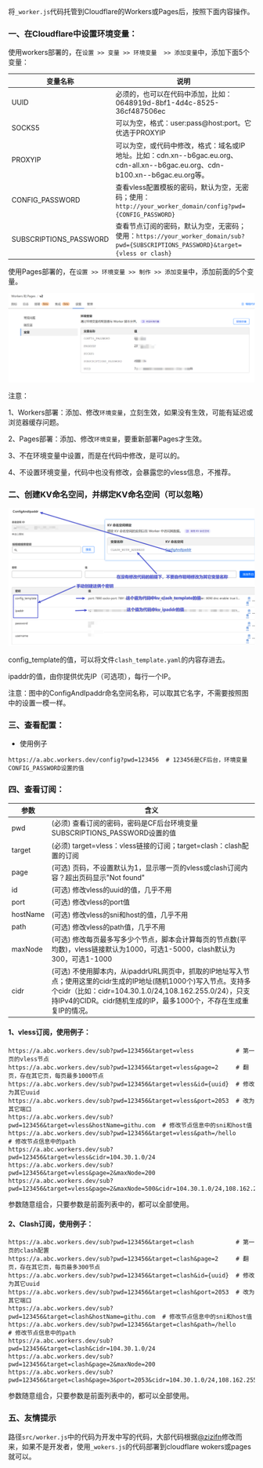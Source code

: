 将`_worker.js`代码托管到Cloudflare的Workers或Pages后，按照下面内容操作。

### 一、在Cloudflare中设置环境变量：

使用workers部署的，在`设置 >> 变量 >> 环境变量  >> 添加变量`中，添加下面5个变量：

| **变量名称**           | **说明**                                                     |
| ---------------------- | ------------------------------------------------------------ |
| UUID                   | 必须的，也可以在代码中添加，比如：0648919d-8bf1-4d4c-8525-36cf487506ec |
| SOCKS5                 | 可以为空，格式：user:pass@host:port。它优选于PROXYIP         |
| PROXYIP                | 可以为空，或代码中修改，格式：域名或IP地址。比如：cdn.xn--b6gac.eu.org、cdn-all.xn--b6gac.eu.org、cdn-b100.xn--b6gac.eu.org等。 |
| CONFIG_PASSWORD        | 查看vless配置模板的密码，默认为空，无密码；使用：`http://your_worker_domain/config?pwd={CONFIG_PASSWORD}` |
| SUBSCRIPTIONS_PASSWORD | 查看节点订阅的密码，默认为空，无密码；使用：`https://your_worker_domain/sub?pwd={SUBSCRIPTIONS_PASSWORD}&target={vless or clash}` |

使用Pages部署的，在`设置 >> 环境变量 >> 制作 >> 添加变量`中，添加前面的5个变量。

<img src="images\环境变量.png" />

注意：

1、Workers部署：添加、修改`环境变量`，立刻生效，如果没有生效，可能有延迟或浏览器缓存问题。

2、Pages部署：添加、修改`环境变量`，要重新部署Pages才生效。

3、不在环境变量中设置，而是在代码中修改，是可以的。

4、不设置环境变量，代码中也没有修改，会暴露您的vless信息，不推荐。

### 二、创建KV命名空间，并绑定KV命名空间（可以忽略）

<img src="images\KV密钥_config_template_and_ipaddr.png" />

config_template的值，可以将文件`clash_template.yaml`的内容存进去。

ipaddr的值，由你提供优先IP（可选项），每行一个IP。

注意：图中的ConfigAndIpaddr命名空间名称，可以取其它名字，不需要按照图中的设置一模一样。

### 三、查看配置：

- 使用例子

```
https://a.abc.workers.dev/config?pwd=123456  # 123456是CF后台，环境变量CONFIG_PASSWORD设置的值
```

### 四、查看订阅：

| 参数     | 含义                                                         |
| -------- | ------------------------------------------------------------ |
| pwd      | (必须) 查看订阅的密码，密码是CF后台环境变量SUBSCRIPTIONS_PASSWORD设置的值 |
| target   | (必须) target=vless：vless链接的订阅；target=clash：clash配置的订阅 |
| page     | (可选) 页码，不设置默认为1，显示哪一页的vless或clash订阅内容？超出页码显示"Not found" |
| id       | (可选) 修改vless的uuid的值，几乎不用                         |
| port     | (可选) 修改vless的port值                                     |
| hostName | (可选) 修改vless的sni和host的值，几乎不用                    |
| path     | (可选) 修改vless的path值，几乎不用                           |
| maxNode  | (可选) 修改每页最多写多少个节点，脚本会计算每页的节点数(平均数)，vless链接默认为1000，可选1-5000，clash默认为300，可选1-1000 |
| cidr     | (可选) 不使用脚本内，从ipaddrURL网页中，抓取的IP地址写入节点；使用这里的cidr生成的IP地址(随机1000个)写入节点。支持多个cidr（比如：cidr=104.30.1.0/24,108.162.255.0/24），只支持IPv4的CIDR。cidr随机生成的IP，最多1000个，不存在生成重复IP的情况。 |

#### 1、vless订阅，使用例子：

```
https://a.abc.workers.dev/sub?pwd=123456&target=vless			 # 第一页的vless节点
https://a.abc.workers.dev/sub?pwd=123456&target=vless&page=2	 # 翻页，存在其它页，每页最多1000节点
https://a.abc.workers.dev/sub?pwd=123456&target=vless&id={uuid}	 # 修改为其它uuid
https://a.abc.workers.dev/sub?pwd=123456&target=vless&port=2053  # 改为其它端口
https://a.abc.workers.dev/sub?pwd=123456&target=vless&hostName=githu.com  # 修改节点信息中的sni和host值
https://a.abc.workers.dev/sub?pwd=123456&target=vless&path=/hello		  # 修改节点信息中的path
https://a.abc.workers.dev/sub?pwd=123456&target=vless&cidr=104.30.1.0/24
https://a.abc.workers.dev/sub?pwd=123456&target=vless&page=2&maxNode=200
https://a.abc.workers.dev/sub?pwd=123456&target=vless&page=2&maxNode=500&cidr=104.30.1.0/24,108.162.255.0/24
```

参数随意组合，只要参数是前面列表中的，都可以全部使用。

#### 2、Clash订阅，使用例子：

```
https://a.abc.workers.dev/sub?pwd=123456&target=clash			 # 第一页的clash配置
https://a.abc.workers.dev/sub?pwd=123456&target=clash&page=2	 # 翻页，存在其它页，每页最多300节点
https://a.abc.workers.dev/sub?pwd=123456&target=clash&id={uuid}	 # 修改为其它uuid
https://a.abc.workers.dev/sub?pwd=123456&target=clash&port=2053  # 改为其它端口
https://a.abc.workers.dev/sub?pwd=123456&target=clash&hostName=githu.com  # 修改节点信息中的sni和host值
https://a.abc.workers.dev/sub?pwd=123456&target=clash&path=/hello		  # 修改节点信息中的path
https://a.abc.workers.dev/sub?pwd=123456&target=clash&cidr=104.30.1.0/24
https://a.abc.workers.dev/sub?pwd=123456&target=clash&page=2&maxNode=200
https://a.abc.workers.dev/sub?pwd=123456&target=clash&page=3&port=2053&cidr=104.30.1.0/24,108.162.255.0/24
```

参数随意组合，只要参数是前面列表中的，都可以全部使用。

### 五、友情提示

路径`src/worker.js`中的代码为开发中写的代码，大部代码根据[@zizifn](https://github.com/zizifn/edgetunnel/blob/main/src/worker-with-socks5-experimental.js)修改而来，如果不是开发者，使用`_wokers.js`的代码部署到cloudflare wokers或pages就可以。
